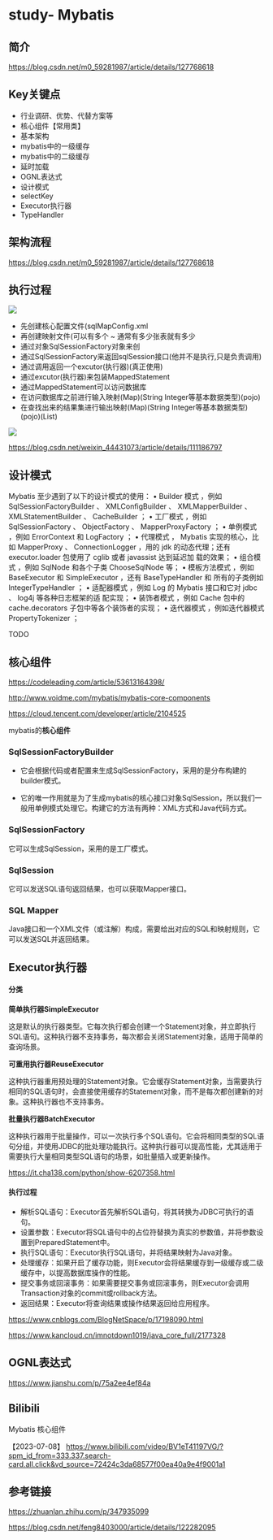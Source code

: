 # study- Mybatis #
## 简介

https://blog.csdn.net/m0_59281987/article/details/127768618

## Key关键点

- 行业调研、优势、代替方案等
- 核心组件【常用类】
- 基本架构
- mybatis中的一级缓存
- mybatis中的二级缓存
- 延时加载 
- OGNL表达式
- 设计模式
- selectKey
- Executor执行器
- TypeHandler

## 架构流程

https://blog.csdn.net/m0_59281987/article/details/127768618



## 执行过程 

![](https://image.cha138.com/20210525/18ec01e6bc704de09cc28fbf8663dda5.jpg)



- 先创建核心配置文件(sqlMapConfig.xml
- 再创建映射文件(可以有多个 ~ 通常有多少张表就有多少
- 通过对象SqlSessionFactory对象来创
- 通过SqlSessionFactory来返回sqlSession接口(他并不是执行,只是负责调用)
- 通过调用返回一个excutor(执行器)(真正使用)
- 通过excutor(执行器)来包装MappedStatement
- 通过MappedStatement可以访问数据库
- 在访问数据库之前进行输入映射(Map)(String Integer等基本数据类型)(pojo)
- 在查找出来的结果集进行输出映射(Map)(String Integer等基本数据类型)(pojo)(List)





![](https://img-blog.csdnimg.cn/img_convert/7c0470f4861c4dfb8ce32687c0e40834.png)

https://blog.csdn.net/weixin_44431073/article/details/111186797



## 设计模式

Mybatis 至少遇到了以下的设计模式的使用：
• Builder 模式 ，例如 SqlSessionFactoryBuilder 、 XMLConfigBuilder 、
XMLMapperBuilder 、 XMLStatementBuilder 、 CacheBuilder ；
• 工厂模式 ，例如 SqlSessionFactory 、 ObjectFactory 、 MapperProxyFactory ；
• 单例模式 ，例如 ErrorContext 和 LogFactory ；
• 代理模式 ， Mybatis 实现的核心，比如 MapperProxy 、 ConnectionLogger ，用的
jdk 的动态代理；还有 executor.loader 包使用了 cglib 或者 javassist 达到延迟加
载的效果；
• 组合模式 ，例如 SqlNode 和各个子类 ChooseSqlNode 等；
• 模板方法模式 ，例如 BaseExecutor 和 SimpleExecutor ，还有 BaseTypeHandler 和
所有的子类例如 IntegerTypeHandler ；
• 适配器模式 ，例如 Log 的 Mybatis 接口和它对 jdbc 、 log4j 等各种日志框架的适
配实现；
• 装饰者模式 ，例如 Cache 包中的 cache.decorators 子包中等各个装饰者的实现；
• 迭代器模式 ，例如迭代器模式 PropertyTokenizer ；


TODO



## 核心组件 

https://codeleading.com/article/53613164398/

http://www.voidme.com/mybatis/mybatis-core-components

https://cloud.tencent.com/developer/article/2104525

  mybatis的**核心组件**

### SqlSessionFactoryBuilder

- 它会根据代码或者配置来生成SqlSessionFactory，采用的是分布构建的builder模式。

- 它的唯一作用就是为了生成mybatis的核心接口对象SqlSession，所以我们一般用单例模式处理它。构建它的方法有两种：XML方式和Java代码方式。

### SqlSessionFactory

它可以生成SqlSession，采用的是工厂模式。

### SqlSession

它可以发送SQL语句返回结果，也可以获取Mapper接口。

### SQL Mapper

Java接口和一个XML文件（或注解）构成，需要给出对应的SQL和映射规则，它可以发送SQL并返回结果。



## Executor执行器

#### 分类 

**简单执行器SimpleExecutor**

​		这是默认的执行器类型。它每次执行都会创建一个Statement对象，并立即执行SQL语句。这种执行器不支持事务，每次都会关闭Statement对象，适用于简单的查询场景。

**可重用执行器ReuseExecutor**

​		这种执行器重用预处理的Statement对象。它会缓存Statement对象，当需要执行相同的SQL语句时，会直接使用缓存的Statement对象，而不是每次都创建新的对象。这种执行器也不支持事务。

**批量执行器BatchExecutor**

​		这种执行器用于批量操作，可以一次执行多个SQL语句。它会将相同类型的SQL语句分组，并使用JDBC的批处理功能执行。这种执行器可以提高性能，尤其适用于需要执行大量相同类型SQL语句的场景，如批量插入或更新操作。



https://it.cha138.com/python/show-6207358.html



#### 执行过程 

- 解析SQL语句：Executor首先解析SQL语句，将其转换为JDBC可执行的语句。
- 设置参数：Executor将SQL语句中的占位符替换为真实的参数值，并将参数设置到PreparedStatement中。
- 执行SQL语句：Executor执行SQL语句，并将结果映射为Java对象。
- 处理缓存：如果开启了缓存功能，则Executor会将结果缓存到一级缓存或二级缓存中，以提高数据库操作的性能。
- 提交事务或回滚事务：如果需要提交事务或回滚事务，则Executor会调用Transaction对象的commit或rollback方法。
- 返回结果：Executor将查询结果或操作结果返回给应用程序。



https://www.cnblogs.com/BlogNetSpace/p/17198090.html

https://www.kancloud.cn/imnotdown1019/java_core_full/2177328



## OGNL表达式

https://www.jianshu.com/p/75a2ee4ef84a





## Bilibili

Mybatis 核心组件 

【2023-07-08】 https://www.bilibili.com/video/BV1eT41197VG/?spm_id_from=333.337.search-card.all.click&vd_source=72424c3da68577f00ea40a9e4f9001a1



## 参考链接

https://zhuanlan.zhihu.com/p/347935099

https://blog.csdn.net/feng8403000/article/details/122282095